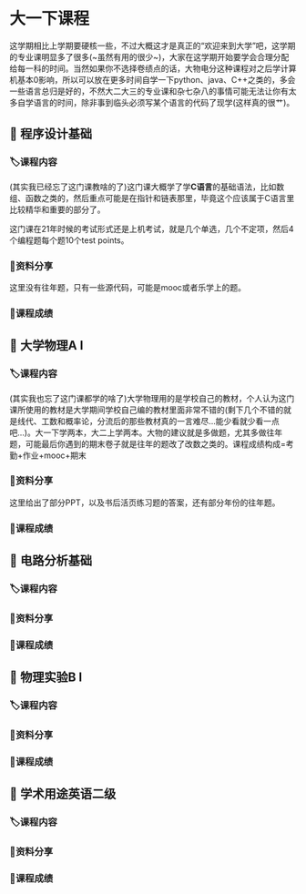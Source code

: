 # 大一下课程
这学期相比上学期要硬核一些，不过大概这才是真正的“欢迎来到大学”吧，这学期的专业课明显多了很多(~虽然有用的很少~)，大家在这学期开始要学会合理分配给每一科的时间。当然如果你不选择卷绩点的话，大物电分这种课程对之后学计算机基本0影响，所以可以放在更多时间自学一下python、java、C++之类的，多会一些语言总归是好的，不然大二大三的专业课和杂七杂八的事情可能无法让你有太多自学语言的时间，除非事到临头必须写某个语言的代码了现学(这样真的很艹)。

## 📖	程序设计基础
### 🏷️课程内容
(其实我已经忘了这门课教啥的了)这门课大概学了学**C语言**的基础语法，比如数组、函数之类的，然后重点可能是在指针和链表那里，毕竟这个应该属于C语言里比较精华和重要的部分了。

这门课在21年时候的考试形式还是上机考试，就是几个单选，几个不定项，然后4个编程题每个题10个test points。
### 📌资料分享
这里没有往年题，只有一些源代码，可能是mooc或者乐学上的题。
### 💯课程成绩

## 📖	大学物理A I
### 🏷️课程内容
(其实我也忘了这门课都学的啥了)大学物理用的是学校自己的教材，个人认为这门课所使用的教材是大学期间学校自己编的教材里面非常不错的(剩下几个不错的就是线代、工数和概率论，分流后的那些教材真的一言难尽...能少看就少看一点吧...)。大一下学两本，大二上学两本。大物的建议就是多做题，尤其多做往年题，可能最后你遇到的期末卷子就是往年的题改了改数之类的。课程成绩构成=考勤+作业+mooc+期末
### 📌资料分享
这里给出了部分PPT，以及书后活页练习题的答案，还有部分年份的往年题。
### 💯课程成绩

## 📖	电路分析基础
### 🏷️课程内容
### 📌资料分享
### 💯课程成绩

## 📖	物理实验B I
### 🏷️课程内容
### 📌资料分享
### 💯课程成绩

## 📖	学术用途英语二级
### 🏷️课程内容
### 📌资料分享
### 💯课程成绩
